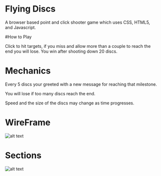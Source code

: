 # Flying Discs

A browser based point and click shooter game which uses CSS, HTML5, and Javascript.

#How to Play

Click to hit targets, if you miss and allow more than a couple to reach the end you will lose.
You win after shooting down 20 discs.

# Mechanics

Every 5 discs your greeted with a new message for reaching that milestone.

You will lose if too many discs reach the end.  

Speed and the size of the discs may change as time progresses.

# WireFrame
![alt text](https://i.imgur.com/WGG3Vqv.png)

# Sections
![alt text](https://i.imgur.com/wYXXMw2.png)
